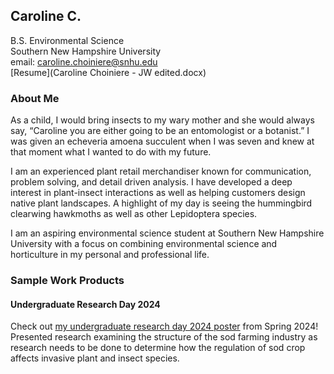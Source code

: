 ## Caroline C.
B.S. Environmental Science <br/>
Southern New Hampshire University <br/>
email: caroline.choiniere@snhu.edu <br/>
[Resume](Caroline Choiniere - JW edited.docx) <br/>

### About Me

As a child, I would bring insects to my wary mother and she would always say, “Caroline you are either going to be an entomologist or a botanist.” I was given an echeveria amoena succulent when I was seven and knew at that moment what I wanted to do with my future.

I am an experienced plant retail merchandiser known for communication, problem solving, and detail driven analysis. I have developed a deep interest in plant-insect interactions as well as helping customers design native plant landscapes. A highlight of my day is seeing the hummingbird clearwing hawkmoths as well as other Lepidoptera species. 

I am an aspiring environmental science student at Southern New Hampshire University with a focus on combining environmental science and horticulture in my personal and professional life.

### Sample Work Products
#### Undergraduate Research Day 2024
Check out [my undergraduate research day 2024 poster](https://hdl.handle.net/10474/3833) from Spring 2024!
Presented research examining the structure of the sod farming industry as research needs to be done to determine how the regulation of sod crop affects invasive plant and insect species.
